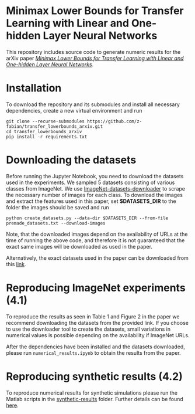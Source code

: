 # Minimax Lower Bounds for Transfer Learning with Linear and One-hidden Layer Neural Networks
This repository includes source code to generate numeric results for the arXiv paper [*Minimax Lower Bounds for Transfer Learning with Linear and One-hidden Layer Neural Networks*](https://arxiv.org/abs/2006.10581).

# Installation
To download the repository and its submodules and install all necessary dependencies, create a new virtual environment and run
````
git clone --recurse-submodules https://github.com/z-fabian/transfer_lowerbounds_arxiv.git
cd transfer_lowerbounds_arxiv
pip install -r requirements.txt
````

# Downloading the datasets
Before running the Jupyter Notebook, you need to download the datasets used in the experiments. We sampled 5 datasets consisting of various classes from ImageNet. We use [ImageNet-datasets-downloader](https://github.com/mf1024/ImageNet-datasets-downloader) to scrape the necessary number of images for each class. To download the images and extract the features used in this paper, set **$DATASETS_DIR** to the folder the images should be saved and run
````
python create_datasets.py --data-dir $DATASETS_DIR --from-file premade_datasets.txt --download-images
````
Note, that the downloaded images depend on the availability of URLs at the time of running the above code, and therefore it is not guaranteed that the exact same images will be downloaded as used in the paper.

Alternatively, the exact datasets used in the paper can be downloaded from this [link](https://drive.google.com/file/d/1SprV04o-ih7yu-y6Mt4ieKUD5BZW3keS/view?usp=sharing).

# Reproducing ImageNet experiments (4.1)
To reproduce the results as seen in Table 1 and Figure 2 in the paper we recommend downloading the datasets from the provided link. If you choose to use the downloader tool to create the datasets, small variations in numerical values is possible depending on the availability if ImageNet URLs. 

After the dependencies have been installed and the datasets downloaded, please run `numerical_results.ipynb` to obtain the results from the paper.

# Reproducing synthetic results (4.2)
To reproduce numerical results for synthetic simulations please run the Matlab scripts in the [synthetic-results](synthetic-results) folder. Further details can be found [here](synthetic-results/Readme-synthetic.pdf).
